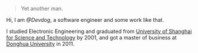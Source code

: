

> Yet another man.


Hi, I am *@Devdog*, a software engineer and some work like that.

I studied Electronic Engineering and graduated from [University of Shanghai for Science and Technology](http://www.usst.edu.cn/) by 2001, and got a master of business at [Donghua University](http://www.dhu.edu.cn/) in 2011.


